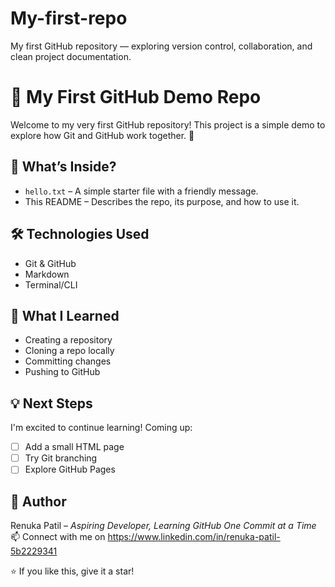 # My-first-repo
My first GitHub repository — exploring version control, collaboration, and clean project documentation.


# 🚀 My First GitHub Demo Repo

Welcome to my very first GitHub repository! This project is a simple demo to explore how Git and GitHub work together. 🌟

## 📁 What’s Inside?

- `hello.txt` – A simple starter file with a friendly message.
- This README – Describes the repo, its purpose, and how to use it.

## 🛠️ Technologies Used

- Git & GitHub
- Markdown
- Terminal/CLI

## 🎯 What I Learned

- Creating a repository
- Cloning a repo locally
- Committing changes
- Pushing to GitHub

## 💡 Next Steps

I'm excited to continue learning! Coming up:
- [ ] Add a small HTML page
- [ ] Try Git branching
- [ ] Explore GitHub Pages

## 🧠 Author
Renuka Patil – _Aspiring Developer, Learning GitHub One Commit at a Time_  
📫 Connect with me on https://www.linkedin.com/in/renuka-patil-5b2229341


⭐️ If you like this, give it a star!
